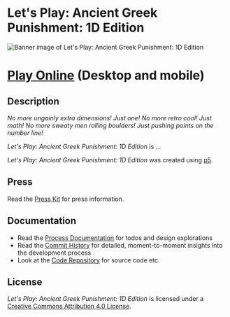 # Let's Play: Ancient Greek Punishment: 1D Edition

![Banner image of Let's Play: Ancient Greek Punishment: 1D Edition](./images/lets-play-ancient-greek-punishment-1d-edition-banner.png)

# [Play Online](../) (Desktop and mobile)

## Description

*No more ungainly extra dimensions! Just one! No more retro cool! Just math! No more sweaty men rolling boulders! Just pushing points on the number line!*

*Let's Play: Ancient Greek Punishment: 1D Edition* is ...

*Let's Play: Ancient Greek Punishment: 1D Edition* was created using [p5](https://p5js.org).

## Press

Read the [Press Kit](../press) for press information.

## Documentation

* Read the [Process Documentation](../process) for todos and design explorations
* Read the [Commit History](https://github.com/pippinbarr/lets-play-ancient-greek-punishment-1d-edition/commits/main) for detailed, moment-to-moment insights into the development process
* Look at the [Code Repository](https://github.com/pippinbarr/lets-play-ancient-greek-punishment-1d-edition) for source code etc.

## License
*Let's Play: Ancient Greek Punishment: 1D Edition* is licensed under a [Creative Commons Attribution 4.0 License](http://creativecommons.org/licenses/by/4.0/).
 
